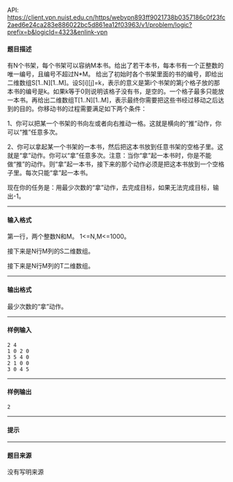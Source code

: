 API: https://client.vpn.nuist.edu.cn/https/webvpn893ff9021738b0357186c0f23fc2aed6e24ca283e886022bc5d861ea12f03963/v1/problem/logic?prefix=b&logicId=4323&enlink-vpn

#### 题目描述

有N个书架，每个书架可以容纳M本书。给出了若干本书，每本书有一个正整数的唯一编号，且编号不超过N\*M。 给出了初始时各个书架里面的书的编号，即给出二维数组S\[1..N\]\[1..M\]。设S\[i\]\[j\]=k，表示的意义是第i个书架的第j个格子放的那本书的编号是k。如果k等于0则说明该格子没有书，是空的。一个格子最多只能放一本书。再给出二维数组T\[1..N\]\[1..M\]，表示最终你需要把这些书经过移动之后达到的目的。你移动书的过程需要满足如下两个条件：

1、你可以把某一个书架的书向左或者向右推动一格。这就是横向的“推”动作，你可以“推”任意多次。

2、你可以拿起某一个书架的一本书，然后把这本书放到任意书架的空格子里。这就是“拿”动作。你可以“拿”任意多次。注意：当你“拿”起一本书时，你是不能做“推”的动作。则“拿”起一本书，接下来的那个动作必须是把这本书放到一个空格子里。每次只能“拿”起一本书。

现在你的任务是：用最少次数的“拿”动作，去完成目标，如果无法完成目标，输出-1。

---

#### 输入格式

第一行，两个整数N和M。 1<=N,M<=1000。

接下来是N行M列的S二维数组。

接下来是N行M列的T二维数组。

---

#### 输出格式

最少次数的“拿”动作。

---

#### 样例输入
```
2 4
1 0 2 0
3 5 4 0
2 1 0 0
3 0 4 5

```

---

#### 样例输出
```
2
```

---

#### 提示

---

#### 题目来源

没有写明来源